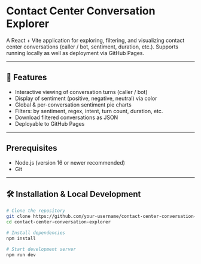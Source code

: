 # Contact Center Conversation Explorer

A React + Vite application for exploring, filtering, and visualizing contact center conversations (caller / bot, sentiment, duration, etc.). Supports running locally as well as deployment via GitHub Pages.

---

## 🧰 Features

- Interactive viewing of conversation turns (caller / bot)  
- Display of sentiment (positive, negative, neutral) via color  
- Global & per-conversation sentiment pie charts  
- Filters: by sentiment, regex, intent, turn count, duration, etc.  
- Download filtered conversations as JSON  
- Deployable to GitHub Pages  

---

## Prerequisites

- Node.js (version 16 or newer recommended)  
- Git  

---

## 🛠 Installation & Local Development

```bash
# Clone the repository
git clone https://github.com/your-username/contact-center-conversation-explorer.git
cd contact-center-conversation-explorer

# Install dependencies
npm install

# Start development server
npm run dev
